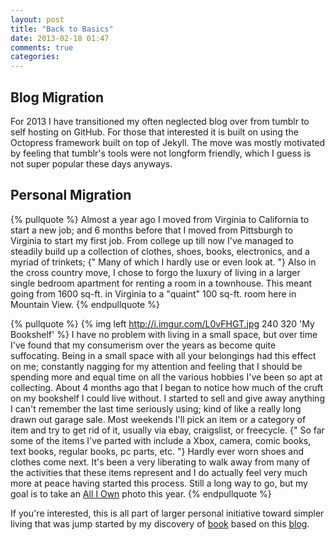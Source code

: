 ```yaml
---
layout: post
title: "Back to Basics"
date: 2013-02-18 01:47
comments: true
categories: 
---
```

Blog Migration
--------------
For 2013 I have transitioned my often neglected blog over from tumblr to self hosting on GitHub. For those that interested it is built on using the Octopress framework built on top of Jekyll. The move was mostly motivated by feeling that tumblr's tools were not longform friendly, which I guess is not super popular these days anyways.

Personal Migration
------------------
{% pullquote %}
Almost a year ago I moved from Virginia to California to start a new job; and 6 months before that I moved from Pittsburgh to Virginia to start my first job. From college up till now I've managed to steadily build up a collection of clothes, shoes, books, electronics, and a myriad of trinkets; {" Many of which I hardly use or even look at. "} Also in the cross country move, I chose to forgo the luxury of living in a larger single bedroom apartment for renting a room in a townhouse. This meant going from 1600 sq-ft. in Virginia to a "quaint" 100 sq-ft. room here in Mountain View. 
{% endpullquote %}

{% pullquote %}
{% img left http://i.imgur.com/L0vFHGT.jpg 240 320 'My Bookshelf' %} I have no problem with living in a small space, but over time I've found that my consumerism over the years as become quite suffocating. Being in a small space with all your belongings had this effect on me; constantly nagging for my attention and feeling that I should be spending more and equal time on all the various hobbies I've been so apt at collecting. About 4 months ago that I began to notice how much of the cruft on my bookshelf I could live without. I started to sell and give away anything I can't remember the last time seriously using; kind of like a really long drawn out garage sale. Most weekends I'll pick an item or a category of item and try to get rid of it, usually via ebay, craigslist, or freecycle. {" So far some of the items I've parted with include a Xbox, camera, comic books, text books, regular books, pc parts, etc. "} Hardly ever worn shoes and clothes come next. It's been a very liberating to walk away from many of the activities that these items represent and I do actually feel very much more at peace having started this process. Still a long way to go, but my goal is to take an [All I Own](http://www.flickr.com/photos/sannah/sets/72157615361417368/) photo this year. 
{% endpullquote %}

If you're interested, this is all part of larger personal initiative toward simpler living that was jump started by my discovery of [book](http://www.amazon.com/Early-Retirement-Extreme-philosophical-independence/dp/145360121X) based on this [blog](http://earlyretirementextreme.com).


